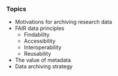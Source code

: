 <!-- .slide: style="font-size:smaller" -->
### Topics

* Motivations for archiving research data<br/>
* FAIR data principles<br/>
  * Findability<br/>
  * Accessibility<br/>
  * Interoperability<br/>
  * Reusability<br/>
* The value of metadata
* Data archiving strategy